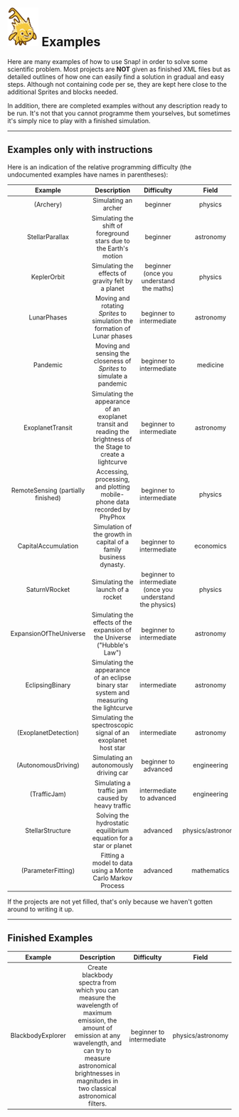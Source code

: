 # <img alt="scientific-snap-icon" src="../images/einstein_snap.png" width="70"/> Examples

Here are many examples of how to use Snap! in order to solve some scientific problem.  Most projects are **NOT** given as finished XML files but as detailed outlines of how one can easily find a solution in gradual and easy steps. Although not containing code per se, they are kept here close to the additional Sprites and blocks needed.

In addition, there are completed examples without any description ready to be run. It's not that you cannot programme them yourselves, but sometimes it's simply nice to play with a finished simulation.

---

## Examples only with instructions

Here is an indication of the relative programming difficulty (the undocumented examples have names in parentheses):

| Example  | Description  | Difficulty  | Field |
| :-----:  | :---------:  | :--------:  | :---: |
| (Archery) | Simulating an archer | beginner  | physics |
| StellarParallax  | Simulating the shift of foreground stars due to the Earth's motion  | beginner  | astronomy |
| KeplerOrbit  | Simulating the effects of gravity felt by a planet  | beginner (once you understand the maths)  | physics |
| LunarPhases  | Moving and rotating *Sprites* to simulation the formation of Lunar phases  | beginner to intermediate  | astronomy |
| Pandemic  | Moving and sensing the closeness of *Sprites* to simulate a pandemic  | beginner to intermediate  | medicine |
| ExoplanetTransit  | Simulating the appearance of an exoplanet transit and reading the brightness of the Stage to create a lightcurve  | beginner to intermediate  | astronomy |
| RemoteSensing (partially finished)  | Accessing, processing, and plotting mobile-phone data recorded by PhyPhox  | beginner to intermediate  | physics |
| CapitalAccumulation | Simulation of the growth in capital of a family business dynasty. | beginner to intermediate | economics |
| SaturnVRocket | Simulating the launch of a rocket | beginner to intermediate (once you understand the physics) | physics |
| ExpansionOfTheUniverse | Simulating the effects of the expansion of the Universe ("Hubble's Law") | beginner to intermediate | astronomy |
| EclipsingBinary  | Simulating the appearance of an eclipse binary star system and measuring the lightcurve  | intermediate  | astronomy |
| (ExoplanetDetection)  | Simulating the spectroscopic signal of an exoplanet host star | intermediate  | astronomy |
| (AutonomousDriving) | Simulating an autonomously driving car  | beginner to advanced | engineering |
| (TrafficJam)  | Simulating a traffic jam caused by heavy traffic  | intermediate to advanced | engineering |
| StellarStructure  | Solving the hydrostatic equilibrium equation for a star or planet  | advanced | physics/astronomy |
| (ParameterFitting)  | Fitting a model to data using a Monte Carlo Markov Process  | advanced  | mathematics |

If the projects are not yet filled, that's only because we haven't gotten around to writing it up.

---

## Finished Examples

| Example  | Description  | Difficulty  | Field |
| :-----:  | :---------:  | :--------:  | :---: |
| BlackbodyExplorer | Create blackbody spectra from which you can measure the wavelength of maximum emission, the amount of emission at any wavelength, and can try to measure astronomical brightnesses in magnitudes in two classical astronomical filters. | beginner to intermediate  | physics/astronomy |

